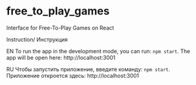 # free_to_play_games
Interface for Free-To-Play Games on React

Instruction/ Инструкция

EN
To run the app in the development mode, you can run:
`npm start`. The app will be open here: http://localhost:3001

RU
Чтобы запустить приложение, введите команду:
`npm start`. Приложение откроется здесь: http://localhost:3001
